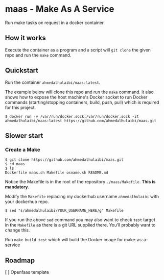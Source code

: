 # maas - Make As A Service

Run make tasks on request in a docker container.

## How it works

Execute the container as a program and a script will `git clone` the given repo and run the `make` command.

## Quickstart

Run the container `ahmedalhulaibi/maas:latest`. 

The example below will clone this repo and run the `make` command. It also shows how to expose the host machine's Docker socket to run Docker commands (starting/stopping containers, build, push, pull) which is required for this project.

```
$ docker run -v /var/run/docker.sock:/var/run/docker.sock -it ahmedalhulaibi/maas:latest https://github.com/ahmedalhulaibi/maas.git
```

## Slower start

### Create a Make

```
$ git clone https://github.com/ahmedalhulaibi/maas.git
$ cd maas
$ ls
Dockerfile maas.sh Makefile osname.sh README.md
```

Notice the Makefile is in the root of the repository `./maas/Makefile`. **This is mandatory**.


Modify the `Makefile` replacing my dockerhub username `ahmedalhulaibi` with your dockerhub repo.

```
$ sed "s/ahmedalhulaibi/YOUR_USERNAME_HERE/g" Makefile
```

If you run the above `sed` command you may also want to check `test` target in the `Makefile` as there is a git URL supplied there. You'll probably want to change this.

Run `make build test` which will build the Docker image for make-as-a-service

## Roadmap

[ ] Openfaas template